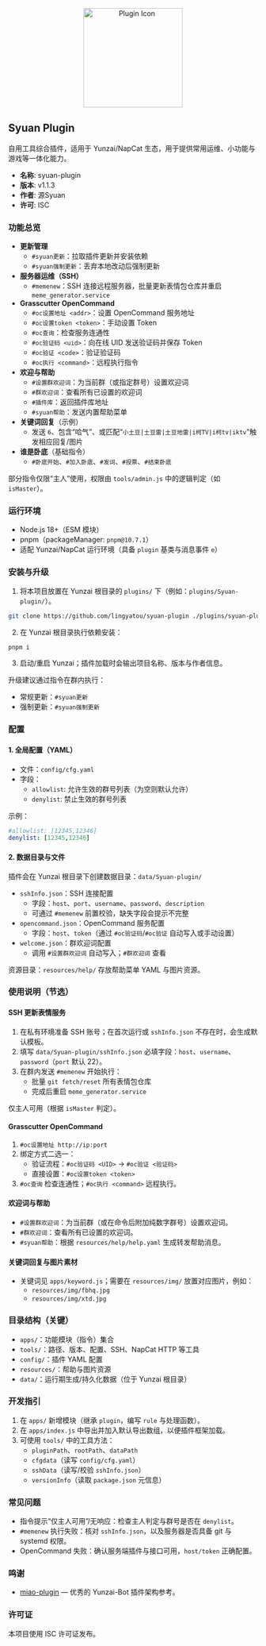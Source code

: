<div align="center">
  <img src="https://gitee.com/Elvin-Apocalys/pic-bed/raw/master/1212.webp" alt="Plugin Icon" width="200">
</div>

## Syuan Plugin

自用工具综合插件，适用于 Yunzai/NapCat 生态，用于提供常用运维、小功能与游戏等一体化能力。

- **名称**: syuan-plugin
- **版本**: v1.1.3
- **作者**: 源Syuan
- **许可**: ISC

### 功能总览

- **更新管理**
  - `#syuan更新`：拉取插件更新并安装依赖
  - `#syuan强制更新`：丢弃本地改动后强制更新
- **服务器运维（SSH）**
  - `#memenew`：SSH 连接远程服务器，批量更新表情包仓库并重启 `meme_generator.service`
- **Grasscutter OpenCommand**
  - `#oc设置地址 <addr>`：设置 OpenCommand 服务地址
  - `#oc设置token <token>`：手动设置 Token
  - `#oc查询`：检查服务连通性
  - `#oc验证码 <uid>`：向在线 UID 发送验证码并保存 Token
  - `#oc验证 <code>`：验证验证码
  - `#oc执行 <command>`：远程执行指令
- **欢迎与帮助**
  - `#设置群欢迎词`：为当前群（或指定群号）设置欢迎词
  - `#群欢迎词`：查看所有已设置的欢迎词
  - `#插件库`：返回插件库地址
  - `#syuan帮助`：发送内置帮助菜单
- **关键词回复**（示例）
  - 发送 `6`、包含“哈气”、或匹配“`小土豆|土豆雷|土豆地雷|i柯TV|i柯tv|iktv`”触发相应回复/图片
- **谁是卧底**（基础指令）
  - `#卧底开始`、`#加入卧底`、`#发词`、`#投票`、`#结束卧底`

部分指令仅限“主人”使用，权限由 `tools/admin.js` 中的逻辑判定（如 `isMaster`）。

### 运行环境

- Node.js 18+（ESM 模块）
- pnpm（packageManager: `pnpm@10.7.1`）
- 适配 Yunzai/NapCat 运行环境（具备 `plugin` 基类与消息事件 `e`）

### 安装与升级

1) 将本项目放置在 Yunzai 根目录的 `plugins/` 下（例如：`plugins/Syuan-plugin/`）。
```bash
git clone https://github.com/lingyatou/syuan-plugin ./plugins/syuan-plugin
```
2) 在 Yunzai 根目录执行依赖安装：

```bash
pnpm i
```

3) 启动/重启 Yunzai；插件加载时会输出项目名称、版本与作者信息。

升级建议通过指令在群内执行：

- 常规更新：`#syuan更新`
- 强制更新：`#syuan强制更新`

### 配置

#### 1. 全局配置（YAML）

- 文件：`config/cfg.yaml`
- 字段：
  - `allowlist`: 允许生效的群号列表（为空则默认允许）
  - `denylist`: 禁止生效的群号列表

示例：

```yaml
#allowlist: [12345,12346]
denylist: [12345,12346]
```

#### 2. 数据目录与文件

插件会在 Yunzai 根目录下创建数据目录：`data/Syuan-plugin/`

- `sshInfo.json`：SSH 连接配置
  - 字段：`host`、`port`、`username`、`password`、`description`
  - 可通过 `#memenew` 前置校验，缺失字段会提示不完整
- `opencommand.json`：OpenCommand 服务配置
  - 字段：`host`、`token`（通过 `#oc验证码`/`#oc验证` 自动写入或手动设置）
- `welcome.json`：群欢迎词配置
  - 调用 `#设置群欢迎词` 自动写入；`#群欢迎词` 查看

资源目录：`resources/help/` 存放帮助菜单 YAML 与图片资源。

### 使用说明（节选）

#### SSH 更新表情服务

1) 在私有环境准备 SSH 账号；在首次运行或 `sshInfo.json` 不存在时，会生成默认模板。
2) 填写 `data/Syuan-plugin/sshInfo.json` 必填字段：`host`、`username`、`password`（`port` 默认 22）。
3) 在群内发送 `#memenew` 开始执行：
   - 批量 `git fetch/reset` 所有表情包仓库
   - 完成后重启 `meme_generator.service`

仅主人可用（根据 `isMaster` 判定）。

#### Grasscutter OpenCommand

1) `#oc设置地址 http://ip:port`
2) 绑定方式二选一：
   - 验证流程：`#oc验证码 <UID>` → `#oc验证 <验证码>`
   - 直接设置：`#oc设置token <token>`
3) `#oc查询` 检查连通性；`#oc执行 <command>` 远程执行。

#### 欢迎词与帮助

- `#设置群欢迎词`：为当前群（或在命令后附加纯数字群号）设置欢迎词。
- `#群欢迎词`：查看所有已设置的欢迎词。
- `#syuan帮助`：根据 `resources/help/help.yaml` 生成转发帮助消息。

#### 关键词回复与图片素材

- 关键词见 `apps/keyword.js`；需要在 `resources/img/` 放置对应图片，例如：
  - `resources/img/fbhq.jpg`
  - `resources/img/xtd.jpg`

### 目录结构（关键）

- `apps/`：功能模块（指令）集合
- `tools/`：路径、版本、配置、SSH、NapCat HTTP 等工具
- `config/`：插件 YAML 配置
- `resources/`：帮助与图片资源
- `data/`：运行期生成/持久化数据（位于 Yunzai 根目录）

### 开发指引

1) 在 `apps/` 新增模块（继承 `plugin`，编写 `rule` 与处理函数）。
2) 在 `apps/index.js` 中导出并加入默认导出数组，以便插件框架加载。
3) 可使用 `tools/` 中的工具方法：
   - `pluginPath`、`rootPath`、`dataPath`
   - `cfgdata`（读写 `config/cfg.yaml`）
   - `sshData`（读写/校验 `sshInfo.json`）
   - `versionInfo`（读取 `package.json` 元信息）

### 常见问题

- 指令提示“仅主人可用”/无响应：检查主人判定与群号是否在 `denylist`。
- `#memenew` 执行失败：核对 `sshInfo.json`，以及服务器是否具备 git 与 systemd 权限。
- OpenCommand 失败：确认服务端插件与接口可用，`host/token` 正确配置。

### 鸣谢

- [miao-plugin](https://github.com/yoimiya-kokomi/miao-plugin) — 优秀的 Yunzai-Bot 插件架构参考。

### 许可证

本项目使用 ISC 许可证发布。



